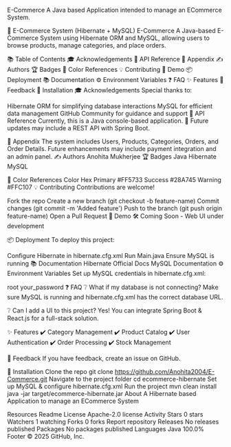 E-Commerce
A Java based Application intended to manage an ECommerce System.

🛒 E-Commerce System (Hibernate + MySQL)
E-Commerce
A Java-based E-Commerce System using Hibernate ORM and MySQL, allowing users to browse products, manage categories, and place orders.

📚 Table of Contents
🎓 Acknowledgements
📁 API Reference
📝 Appendix
✍️ Authors
🏆 Badges
🎨 Color References
💡 Contributing
🚀 Demo
📦 Deployment
📚 Documentation
⚙️ Environment Variables
❓ FAQ
✨ Features
💬 Feedback
🔧 Installation
🎓 Acknowledgements
Special thanks to:

Hibernate ORM for simplifying database interactions
MySQL for efficient data management
GitHub Community for guidance and support
📁 API Reference
Currently, this is a Java console-based application.
🔹 Future updates may include a REST API with Spring Boot.

📝 Appendix
The system includes Users, Products, Categories, Orders, and Order Details.
Future enhancements may include payment integration and an admin panel.
✍️ Authors
Anohita Mukherjee
🏆 Badges
Java
Hibernate
MySQL

🎨 Color References
Color	Hex
Primary	#FF5733
Success	#28A745
Warning	#FFC107
💡 Contributing
Contributions are welcome!

Fork the repo
Create a new branch (git checkout -b feature-name)
Commit changes (git commit -m 'Added feature')
Push to the branch (git push origin feature-name)
Open a Pull Request
🚀 Demo
🛠️ Coming Soon - Web UI under development

📦 Deployment
To deploy this project:

Configure Hibernate in hibernate.cfg.xml
Run Main.java
Ensure MySQL is running
📚 Documentation
Hibernate Official Docs
MySQL Documentation
⚙️ Environment Variables
Set up MySQL credentials in hibernate.cfg.xml:

<property name="hibernate.connection.username">root</property>
<property name="hibernate.connection.password">your_password</property>
❓ FAQ
❔ What if my database is not connecting?
Make sure MySQL is running and hibernate.cfg.xml has the correct database URL.

❔ Can I add a UI to this project?
Yes! You can integrate Spring Boot & React.js for a full-stack solution.

✨ Features
✔️ Category Management
✔️ Product Catalog
✔️ User Authentication
✔️ Order Processing
✔️ Stock Management

💬 Feedback
If you have feedback, create an issue on GitHub.

🔧 Installation
Clone the repo
git clone https://github.com/Anohita2004/E-Commerce.git
Navigate to the project folder
cd ecommerce-hibernate
Set up MySQL & configure hibernate.cfg.xml
Run the project
mvn clean install
java -jar target/ecommerce-hibernate.jar
About
A Hibernate based Application to manage an ECommerce System

Resources
 Readme
License
 Apache-2.0 license
 Activity
Stars
 0 stars
Watchers
 1 watching
Forks
 0 forks
Report repository
Releases
No releases published
Packages
No packages published
Languages
Java
100.0%
Footer
© 2025 GitHub, Inc.
